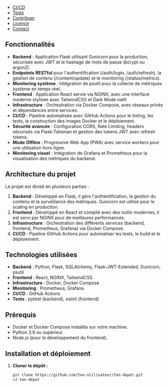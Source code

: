 - [CI/CD](#cicd)
- [Tests](#tests)
- [Contribuer](#contribuer)
- [Licence](#licence)
- [Contact](#contact)

## Fonctionnalités

- **Backend** : Application Flask utilisant Gunicorn pour la production, sécurisée avec JWT et le hashage de mots de passe (bcrypt ou argon2).
- **Endpoints RESTful** pour l'authentification (/auth/login, /auth/refresh), la gestion de contenu (/content/update) et le monitoring (/status/metrics).
- **Monitoring système** : Intégration de psutil pour la collecte de métriques système en temps réel.
- **Frontend** : Application React servie via NGINX, avec une interface moderne stylisée avec TailwindCSS et Dark Mode natif.
- **Infrastructure** : Orchestration via Docker Compose, avec réseaux privés et dépendances entre services.
- **CI/CD** : Pipeline automatisée avec GitHub Actions pour le linting, les tests, la construction des images Docker et le déploiement.
- **Sécurité avancée** : Configuration CORS, Rate Limiting, headers sécurisés via Flask-Talisman et gestion des tokens JWT avec refresh tokens.
- **Mode Offline** : Progressive Web App (PWA) avec service workers pour une utilisation hors-ligne.
- **Monitoring visuel** : Intégration de Grafana et Prometheus pour la visualisation des métriques du backend.

## Architecture du projet

Le projet est divisé en plusieurs parties :

1. **Backend** : Développé en Flask, il gère l'authentification, la gestion du contenu et la surveillance des métriques. Gunicorn est utilisé pour le scaling en production.
2. **Frontend** : Développé en React et compilé avec des outils modernes, il est servi par NGINX pour de meilleures performances.
3. **Infrastructure** : Orchestration des différents services (backend, frontend, Prometheus, Grafana) via Docker Compose.
4. **CI/CD** : Pipeline GitHub Actions pour automatiser les tests, le build et le déploiement.

## Technologies utilisées

- **Backend** : Python, Flask, SQLAlchemy, Flask-JWT-Extended, Gunicorn, psutil
- **Frontend** : React, NGINX, TailwindCSS
- **Infrastructure** : Docker, Docker Compose
- **Monitoring** : Prometheus, Grafana
- **CI/CD** : GitHub Actions
- **Tests** : pytest (backend), eslint (frontend)

## Prérequis

- Docker et Docker Compose installés sur votre machine.
- Python 3.9 ou supérieur.
- Node.js (pour le développement du frontend).

## Installation et déploiement

1. **Cloner le dépôt :**
   ```bash
   git clone https://github.com/ton-utilisateur/ton-depot.git
   cd ton-depot